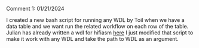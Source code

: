 Comment 1: 01/21/2024

I created a new bash script for running any WDL by Toil when we have a data table and we want run the related workflow on each row of the table.
Julian has already written a wdl for hifiasm [here](https://github.com/human-pangenomics/hprc_intermediate_assembly/blob/main/assembly/batch1/launch_hifiasm_array.sh) 
I just modified that script to make it work with any WDL and take the path to WDL as an argument.
